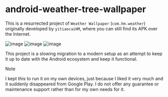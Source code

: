 # android-weather-tree-wallpaper
This is a resurrected project of `Weather Wallpaper` (`com.hm.weather`) originally developed by `yitiaocaiHM`, where you can still find its APK over the Internet.

![image](https://github.com/gmazzo/android-weather-tree-wallpaper/assets/513566/92f40e10-f8d5-4ebc-a576-cbb9412761c0)
![image](https://github.com/gmazzo/android-weather-tree-wallpaper/assets/513566/88adbdee-c46d-42ec-a65d-231a11a1167e)
![image](https://github.com/gmazzo/android-weather-tree-wallpaper/assets/513566/262f6b9f-0395-48ed-95a5-d02c20044be2)

This project is a slowing migration to a modern setup as an attempt to keep it up to date with the Android ecosystem and keep it functional.

> [!NOTE]
> I kept this to run it on my own devices, just because I liked it very much and it suddenly disappeared from Google Play.
> I do not offer any guarantee or maintenance support rather than for my own needs for it.
